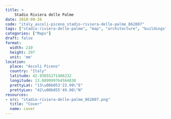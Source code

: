 ```yaml
---
title: > 
    Stadio Riviera delle Palme
date: 2018-09-26
code: "italy_ascoli-piceno_stadio-riviera-delle-palme_862807"
tags: ["stadio-riviera-delle-palme", "map", "architecture", "buildings", "Ascoli Piceno", "Italy"]
categories: ["Maps"]
draft: false
format:
  width: 210
  height: 297
  unit: 'mm'
location:
  place: "Ascoli Piceno"
  country: "Italy"
  latitude: 42.93055271486232
  longitude: 13.889999764564838
  prettyLat: "13\u00b053'23.99\"E"
  prettyLon: "42\u00b055'49.98\"N"
resources:
- src: "stadio-riviera-delle-palme_862807.png"
  title: "Cover"
  name: cover
---
```

